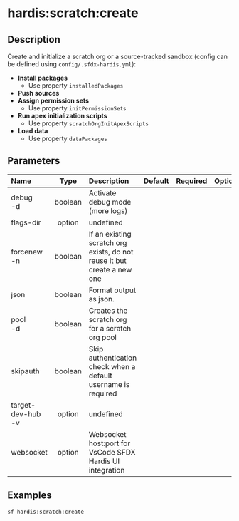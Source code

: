 <!-- This file has been generated with command 'sf hardis:doc:plugin:generate'. Please do not update it manually or it may be overwritten -->
# hardis:scratch:create

## Description

Create and initialize a scratch org or a source-tracked sandbox (config can be defined using `config/.sfdx-hardis.yml`):

- **Install packages**
  - Use property `installedPackages`
- **Push sources**
- **Assign permission sets**
  - Use property `initPermissionSets`
- **Run apex initialization scripts**
  - Use property `scratchOrgInitApexScripts`
- **Load data**
  - Use property `dataPackages`
  

## Parameters

| Name                  |  Type   | Description                                                             | Default | Required | Options |
|:----------------------|:-------:|:------------------------------------------------------------------------|:-------:|:--------:|:-------:|
| debug<br/>-d          | boolean | Activate debug mode (more logs)                                         |         |          |         |
| flags-dir             | option  | undefined                                                               |         |          |         |
| forcenew<br/>-n       | boolean | If an existing scratch org exists, do not reuse it but create a new one |         |          |         |
| json                  | boolean | Format output as json.                                                  |         |          |         |
| pool<br/>-d           | boolean | Creates the scratch org for a scratch org pool                          |         |          |         |
| skipauth              | boolean | Skip authentication check when a default username is required           |         |          |         |
| target-dev-hub<br/>-v | option  | undefined                                                               |         |          |         |
| websocket             | option  | Websocket host:port for VsCode SFDX Hardis UI integration               |         |          |         |

## Examples

```shell
sf hardis:scratch:create
```


